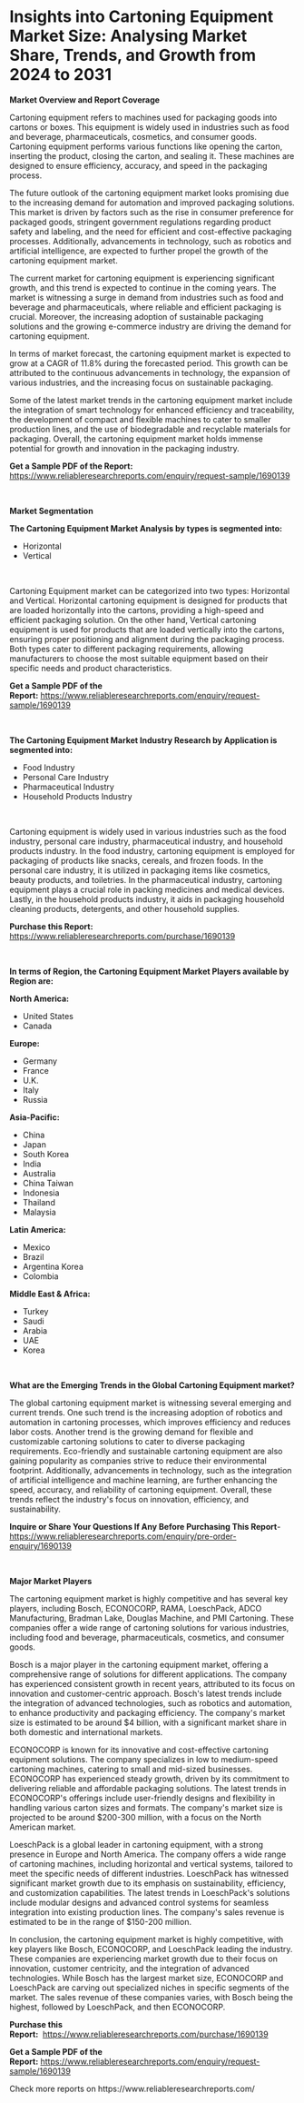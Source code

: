 <p><h1>Insights into Cartoning Equipment Market Size: Analysing Market Share, Trends, and Growth from 2024 to 2031</h1></p><p><strong>Market Overview and Report Coverage</strong></p>
<p><p>Cartoning equipment refers to machines used for packaging goods into cartons or boxes. This equipment is widely used in industries such as food and beverage, pharmaceuticals, cosmetics, and consumer goods. Cartoning equipment performs various functions like opening the carton, inserting the product, closing the carton, and sealing it. These machines are designed to ensure efficiency, accuracy, and speed in the packaging process.</p><p>The future outlook of the cartoning equipment market looks promising due to the increasing demand for automation and improved packaging solutions. This market is driven by factors such as the rise in consumer preference for packaged goods, stringent government regulations regarding product safety and labeling, and the need for efficient and cost-effective packaging processes. Additionally, advancements in technology, such as robotics and artificial intelligence, are expected to further propel the growth of the cartoning equipment market.</p><p>The current market for cartoning equipment is experiencing significant growth, and this trend is expected to continue in the coming years. The market is witnessing a surge in demand from industries such as food and beverage and pharmaceuticals, where reliable and efficient packaging is crucial. Moreover, the increasing adoption of sustainable packaging solutions and the growing e-commerce industry are driving the demand for cartoning equipment.</p><p>In terms of market forecast, the cartoning equipment market is expected to grow at a CAGR of 11.8% during the forecasted period. This growth can be attributed to the continuous advancements in technology, the expansion of various industries, and the increasing focus on sustainable packaging. </p><p>Some of the latest market trends in the cartoning equipment market include the integration of smart technology for enhanced efficiency and traceability, the development of compact and flexible machines to cater to smaller production lines, and the use of biodegradable and recyclable materials for packaging. Overall, the cartoning equipment market holds immense potential for growth and innovation in the packaging industry.</p></p>
<p><strong>Get a Sample PDF of the Report:</strong> <a href="https://www.reliableresearchreports.com/enquiry/request-sample/1690139">https://www.reliableresearchreports.com/enquiry/request-sample/1690139</a></p>
<p>&nbsp;</p>
<p><strong>Market Segmentation</strong></p>
<p><strong>The Cartoning Equipment Market Analysis by types is segmented into:</strong></p>
<p><ul><li>Horizontal</li><li>Vertical</li></ul></p>
<p>&nbsp;</p>
<p><p>Cartoning Equipment market can be categorized into two types: Horizontal and Vertical. Horizontal cartoning equipment is designed for products that are loaded horizontally into the cartons, providing a high-speed and efficient packaging solution. On the other hand, Vertical cartoning equipment is used for products that are loaded vertically into the cartons, ensuring proper positioning and alignment during the packaging process. Both types cater to different packaging requirements, allowing manufacturers to choose the most suitable equipment based on their specific needs and product characteristics.</p></p>
<p><strong>Get a Sample PDF of the Report:</strong>&nbsp;<a href="https://www.reliableresearchreports.com/enquiry/request-sample/1690139">https://www.reliableresearchreports.com/enquiry/request-sample/1690139</a></p>
<p>&nbsp;</p>
<p><strong>The Cartoning Equipment Market Industry Research by Application is segmented into:</strong></p>
<p><ul><li>Food Industry</li><li>Personal Care Industry</li><li>Pharmaceutical Industry</li><li>Household Products Industry</li></ul></p>
<p>&nbsp;</p>
<p><p>Cartoning equipment is widely used in various industries such as the food industry, personal care industry, pharmaceutical industry, and household products industry. In the food industry, cartoning equipment is employed for packaging of products like snacks, cereals, and frozen foods. In the personal care industry, it is utilized in packaging items like cosmetics, beauty products, and toiletries. In the pharmaceutical industry, cartoning equipment plays a crucial role in packing medicines and medical devices. Lastly, in the household products industry, it aids in packaging household cleaning products, detergents, and other household supplies.</p></p>
<p><strong>Purchase this Report:</strong>&nbsp; <a href="https://www.reliableresearchreports.com/purchase/1690139">https://www.reliableresearchreports.com/purchase/1690139</a></p>
<p>&nbsp;</p>
<p><strong>In terms of Region, the Cartoning Equipment Market Players available by Region are:</strong></p>
<p>
    <p> <strong> North America: </strong>
        <ul>
            <li>United States</li>
            <li>Canada</li>
        </ul>
        </p> 
    <p> <strong> Europe: </strong>
        <ul>
            <li>Germany</li>
            <li>France</li>
            <li>U.K.</li>
            <li>Italy</li>
            <li>Russia</li>
        </ul>
        </p> 
    <p> <strong> Asia-Pacific: </strong>
        <ul>
            <li>China</li>
            <li>Japan</li>
            <li>South Korea</li>
            <li>India</li>
            <li>Australia</li>
            <li>China Taiwan</li>
            <li>Indonesia</li>
            <li>Thailand</li>
            <li>Malaysia</li>
        </ul>
        </p> 
    <p> <strong> Latin America: </strong>
        <ul>
            <li>Mexico</li>
            <li>Brazil</li>
            <li>Argentina Korea</li>
            <li>Colombia</li>
        </ul>
        </p> 
    <p> <strong> Middle East & Africa: </strong>
        <ul>
            <li>Turkey</li>
            <li>Saudi</li>
            <li>Arabia</li>
            <li>UAE</li>
            <li>Korea</li>
        </ul>
    </p>
    </p>
<p>&nbsp;</p>
<p><strong>What are the Emerging Trends in the Global Cartoning Equipment market?</strong></p>
<p><p>The global cartoning equipment market is witnessing several emerging and current trends. One such trend is the increasing adoption of robotics and automation in cartoning processes, which improves efficiency and reduces labor costs. Another trend is the growing demand for flexible and customizable cartoning solutions to cater to diverse packaging requirements. Eco-friendly and sustainable cartoning equipment are also gaining popularity as companies strive to reduce their environmental footprint. Additionally, advancements in technology, such as the integration of artificial intelligence and machine learning, are further enhancing the speed, accuracy, and reliability of cartoning equipment. Overall, these trends reflect the industry's focus on innovation, efficiency, and sustainability.</p></p>
<p><strong>Inquire or Share Your Questions If Any Before Purchasing This Report</strong>- <a href="https://www.reliableresearchreports.com/enquiry/pre-order-enquiry/1690139">https://www.reliableresearchreports.com/enquiry/pre-order-enquiry/1690139</a></p>
<p>&nbsp;</p>
<p><strong>Major Market Players</strong></p>
<p><p>The cartoning equipment market is highly competitive and has several key players, including Bosch, ECONOCORP, RAMA, LoeschPack, ADCO Manufacturing, Bradman Lake, Douglas Machine, and PMI Cartoning. These companies offer a wide range of cartoning solutions for various industries, including food and beverage, pharmaceuticals, cosmetics, and consumer goods.</p><p>Bosch is a major player in the cartoning equipment market, offering a comprehensive range of solutions for different applications. The company has experienced consistent growth in recent years, attributed to its focus on innovation and customer-centric approach. Bosch's latest trends include the integration of advanced technologies, such as robotics and automation, to enhance productivity and packaging efficiency. The company's market size is estimated to be around $4 billion, with a significant market share in both domestic and international markets.</p><p>ECONOCORP is known for its innovative and cost-effective cartoning equipment solutions. The company specializes in low to medium-speed cartoning machines, catering to small and mid-sized businesses. ECONOCORP has experienced steady growth, driven by its commitment to delivering reliable and affordable packaging solutions. The latest trends in ECONOCORP's offerings include user-friendly designs and flexibility in handling various carton sizes and formats. The company's market size is projected to be around $200-300 million, with a focus on the North American market.</p><p>LoeschPack is a global leader in cartoning equipment, with a strong presence in Europe and North America. The company offers a wide range of cartoning machines, including horizontal and vertical systems, tailored to meet the specific needs of different industries. LoeschPack has witnessed significant market growth due to its emphasis on sustainability, efficiency, and customization capabilities. The latest trends in LoeschPack's solutions include modular designs and advanced control systems for seamless integration into existing production lines. The company's sales revenue is estimated to be in the range of $150-200 million.</p><p>In conclusion, the cartoning equipment market is highly competitive, with key players like Bosch, ECONOCORP, and LoeschPack leading the industry. These companies are experiencing market growth due to their focus on innovation, customer centricity, and the integration of advanced technologies. While Bosch has the largest market size, ECONOCORP and LoeschPack are carving out specialized niches in specific segments of the market. The sales revenue of these companies varies, with Bosch being the highest, followed by LoeschPack, and then ECONOCORP.</p></p>
<p><strong>Purchase this Report:</strong>&nbsp;&nbsp;<a href="https://www.reliableresearchreports.com/purchase/1690139">https://www.reliableresearchreports.com/purchase/1690139</a></p>
<p></p>
<p><strong>Get a Sample PDF of the Report:</strong>&nbsp;<a href="https://www.reliableresearchreports.com/enquiry/request-sample/1690139">https://www.reliableresearchreports.com/enquiry/request-sample/1690139</a></p>
<p>Check more reports on https://www.reliableresearchreports.com/</p>